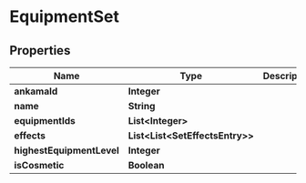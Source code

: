 

# EquipmentSet


## Properties

| Name | Type | Description | Notes |
|------------ | ------------- | ------------- | -------------|
|**ankamaId** | **Integer** |  |  [optional] |
|**name** | **String** |  |  [optional] |
|**equipmentIds** | **List&lt;Integer&gt;** |  |  [optional] |
|**effects** | **List&lt;List&lt;SetEffectsEntry&gt;&gt;** |  |  [optional] |
|**highestEquipmentLevel** | **Integer** |  |  [optional] |
|**isCosmetic** | **Boolean** |  |  [optional] |



